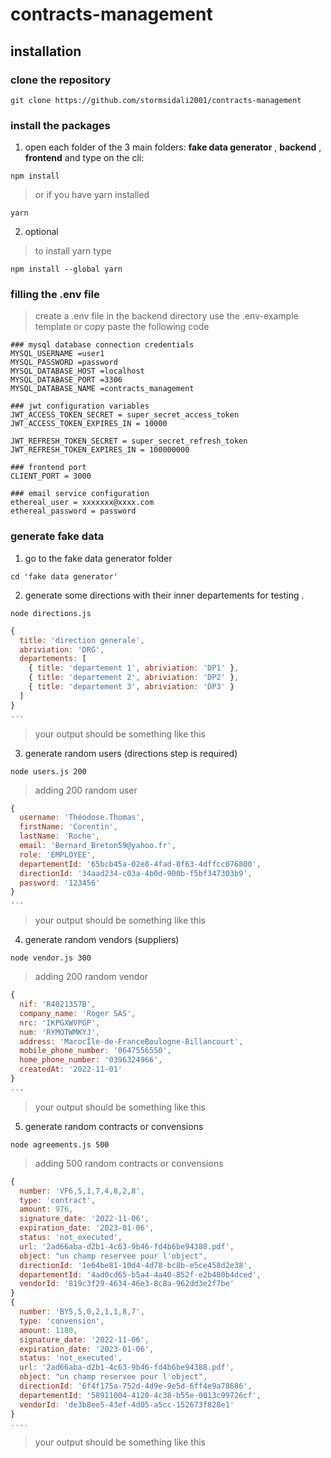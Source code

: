 # contracts-management
## installation
###  clone the repository
```
git clone https://github.com/stormsidali2001/contracts-management
```
### install the packages
1. open each folder of the 3 main folders: **fake data generator** , **backend** , **frontend** and type on the cli:
```
npm install
```
> or if you have yarn installed
```
yarn
```
2. optional
>to install yarn type
```
npm install --global yarn
```
### filling the .env file
> create a .env file in the backend directory 
> use the .env-example template or copy paste the following code
```.env
### mysql database connection credentials
MYSQL_USERNAME =user1   
MYSQL_PASSWORD =password
MYSQL_DATABASE_HOST =localhost
MYSQL_DATABASE_PORT =3306
MYSQL_DATABASE_NAME =contracts_management

### jwt configuration variables
JWT_ACCESS_TOKEN_SECRET = super_secret_access_token
JWT_ACCESS_TOKEN_EXPIRES_IN = 10000

JWT_REFRESH_TOKEN_SECRET = super_secret_refresh_token
JWT_REFRESH_TOKEN_EXPIRES_IN = 100000000

### frontend port
CLIENT_PORT = 3000

### email service configuration
ethereal_user = xxxxxxx@xxxx.com
ethereal_password = password
```
###  generate fake data 
1. go to the fake data generator folder
```
cd 'fake data generator'
```
2. generate some directions with their inner departements for testing .
```
node directions.js
```

```javascript
{
  title: 'direction generale',
  abriviation: 'DRG',
  departements: [
    { title: 'departement 1', abriviation: 'DP1' },
    { title: 'departement 2', abriviation: 'DP2' },
    { title: 'departement 3', abriviation: 'DP3' }
  ]
}
...
```
> your output should be something like this

3. generate random users (directions step is required)
```
node users.js 200
```
> adding 200 random user

```javascript
{
  username: 'Théodose.Thomas',
  firstName: 'Corentin',
  lastName: 'Roche',
  email: 'Bernard_Breton59@yahoo.fr',
  role: 'EMPLOYEE',
  departementId: '65bcb45a-02e8-4fad-8f63-4dffcc076800',
  directionId: '34aad234-c03a-4b0d-900b-f5bf347303b9',
  password: '123456'
}
...
```
> your output should be something like this

4. generate random vendors (suppliers)
```
node vendor.js 300
```
> adding 200 random vendor
```javascript
{
  nif: 'R4021357B',
  company_name: 'Roger SAS',
  nrc: 'IKPGXWVPGP',
  num: 'RYMOTWMKYJ',
  address: 'MarocÎle-de-FranceBoulogne-Billancourt',
  mobile_phone_number: '0647556550',
  home_phone_number: '0396324966',
  createdAt: '2022-11-01'
}
...
```
> your output should be something like this

5. generate random contracts or convensions
```
node agreements.js 500
```
> adding 500 random contracts or convensions

```javascript
{
  number: 'VF6,5,1,7,4,8,2,8',
  type: 'contract',
  amount: 976,
  signature_date: '2022-11-06',
  expiration_date: '2023-01-06',
  status: 'not_executed',
  url: '2ad66aba-d2b1-4c63-9b46-fd4b6be94388.pdf',
  object: "un champ reservee pour l'object",
  directionId: '1e64be81-10d4-4d78-bc8b-e5ce458d2e38',
  departementId: '4ad0cd65-b5a4-4a40-852f-e2b400b4dced',
  vendorId: '819c3f29-4634-46e3-8c8a-962dd3e2f7be'
}
{
  number: 'BY5,5,0,2,1,1,8,7',
  type: 'convension',
  amount: 1180,
  signature_date: '2022-11-06',
  expiration_date: '2023-01-06',
  status: 'not_executed',
  url: '2ad66aba-d2b1-4c63-9b46-fd4b6be94388.pdf',
  object: "un champ reservee pour l'object",
  directionId: '6f4f175a-752d-4d9e-9e5d-6ff4e9a78686',
  departementId: '58911004-4120-4c38-b55e-0013c99726cf',
  vendorId: 'de3b8ee5-43ef-4d05-a5cc-152673f828e1'
}
....
```
> your output should be something like this



